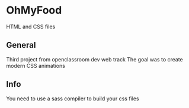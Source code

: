 # OhMyFood

HTML and CSS files

## General

Third project from openclassroom dev web track
The goal was to create modern CSS animations  

## Info

You need to use a sass compiler to build your css files
